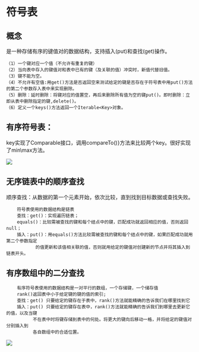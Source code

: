 # 符号表

## 概念

是一种存储有序的键值对的数据结构，支持插入(put)和查找(get)操作。

	（1）一个键对应一个值（不允许有重复的键）
	（2）当向表中存入的键值对和表中已有的键（及关联的值）冲突时，新值代替旧值。
    （3）键不能为空。
    （4）不允许有空值:用get()方法是否返回空来测试给定的键是否存在于符号表中用put()方法的第二个参数存入表中来实现删除。
    （5）删除：延时删除：将键对应的值置空，再后来删除所有值为空的键put()。即时删除：立即从表中删除指定的键,delete()。
    （6）定义一个keys()方法返回一个Iterable<Key>对象。

## 有序符号表：

key实现了Comparable接口，调用compareTo()}方法来比较两个key。很好实现了min\max方法。

![](https://i.imgur.com/TcakUoD.jpg)

## 无序链表中的顺序查找

顺序查找：从数据的第一个元素开始，依次比较，直到找到目标数据或查找失败。
        
        符号表使用的数据结构是链表
        查找：get()：实现遍历链表；
        equals()：比较需被查找的键和每个结点中的键，匹配成功就返回相应的值，否则返回null；
        插入：put()：用equals()方法比较需被查找的键和每个结点中的键，如果匹配成功就用第二个参数指定
               的值更新和该值相关联的值，否则就用给定的键值对创建新的节点并将其插入到链表开头。
## 有序数组中的二分查找

        有序符号表使用的数据结构是一对平行的数组，一个存储键，一个储存值
        rank()返回表中小于给定键的键的值的索引;
        查找：get() 只要给定的键存在于表中，rank()方法就能精确的告诉我们在哪里找到它
        插入：put() 只要给定的键存在表中，rank()方法就能精确的告诉我们到哪里去更新它的值，以及当键
              不在表中时将键存储到表中的何处。将更大的键向后移动一格，并将给定的键值对分别插入到
              各自数组中的合适位置。

![](https://i.imgur.com/iJWUFtF.jpg)